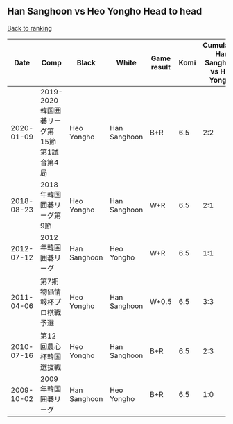 ## Han Sanghoon vs Heo Yongho Head to head

[Back to ranking](../../index.md)




| **Date** | **Comp** | **Black** | **White** | **Game result** | **Komi** | **Cumulative Han Sanghoon vs Heo Yongho** | **Han Sanghoon streak** | **Heo Yongho streak** | 
| --- | --- | --- | --- | --- | --- | --- | --- | --- |
| 2020-01-09 | 2019-2020韓国囲碁リーグ第15節第1試合第4局 | Heo Yongho | Han Sanghoon | B+R | 6.5 | 2:2 | 0 | 1 | 
| 2018-08-23 | 2018年韓国囲碁リーグ第9節 | Heo Yongho | Han Sanghoon | W+R | 6.5 | 2:1 | 1 | 0 | 
| 2012-07-12 | 2012年韓国囲碁リーグ | Han Sanghoon | Heo Yongho | W+R | 6.5 | 1:1 | 0 | 1 | 
| 2011-04-06 | 第7期物価情報杯プロ棋戦予選 | Heo Yongho | Han Sanghoon | W+0.5 | 6.5 | 3:3 | 1 | 0 | 
| 2010-07-16 | 第12回農心杯韓国選抜戦 | Heo Yongho | Han Sanghoon | B+R | 6.5 | 2:3 | 0 | 2 | 
| 2009-10-02 | 2009年韓国囲碁リーグ | Han Sanghoon | Heo Yongho | B+R | 6.5 | 1:0 | 1 | 0 |




